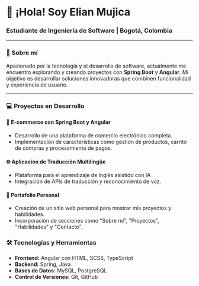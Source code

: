 # 👋 ¡Hola! Soy **Elian Mujica**

### Estudiante de Ingeniería de Software | Bogotá, Colombia

---

### 🌱 Sobre mí

Apasionado por la tecnología y el desarrollo de software, actualmente me encuentro explorando y creando proyectos con **Spring Boot** y **Angular**. Mi objetivo es desarrollar soluciones innovadoras que combinen funcionalidad y experiencia de usuario.

---

### 💻 Proyectos en Desarrollo

#### 🛒 **E-commerce con Spring Boot y Angular**
- Desarrollo de una plataforma de comercio electrónico completa.
- Implementación de características como gestión de productos, carrito de compras y procesamiento de pagos.

#### 🌐 **Aplicación de Traducción Multilingüe**
- Plataforma para el aprendizaje de inglés asistido con IA
- Integración de APIs de traducción y reconocimiento de voz.

#### 🚧 **Portafolio Personal**
- Creación de un sitio web personal para mostrar mis proyectos y habilidades.
- Incorporación de secciones como "Sobre mí", "Proyectos", "Habilidades" y "Contacto".


### 🛠️ Tecnologías y Herramientas
- **Frontend:** Angular con HTML, SCSS, TypeScript
- **Backend:** Spring, Java
- **Bases de Datos:** MySQL, PostgreSQL
- **Control de Versiones:** Git, GitHub

<!---

### 📫 ¡Conectemos!

- **Correo Electrónico:** [elian.mujica@example.com](mailto:elian.mujica@example.com)
- **LinkedIn:** [linkedin.com/in/elian-mujica](https://www.linkedin.com/in/elian-mujica)
- **GitHub:** [github.com/elianmujica](https://github.com/elianmujica)

--->
